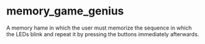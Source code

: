 # memory_game_genius
A memory hame in which the user must memorize the sequence in which the LEDs blink and repeat it by pressing the buttons immediately afterwards.
